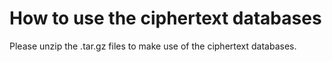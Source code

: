 # How to use the ciphertext databases

Please unzip the .tar.gz files to make use of the ciphertext databases.
